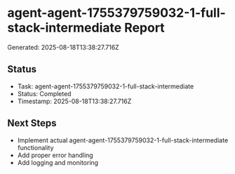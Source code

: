 # agent-agent-1755379759032-1-full-stack-intermediate Report

Generated: 2025-08-18T13:38:27.716Z

## Status
- Task: agent-agent-1755379759032-1-full-stack-intermediate
- Status: Completed
- Timestamp: 2025-08-18T13:38:27.716Z

## Next Steps
- Implement actual agent-agent-1755379759032-1-full-stack-intermediate functionality
- Add proper error handling
- Add logging and monitoring
